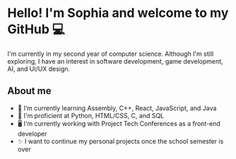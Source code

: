 # Hello! I'm Sophia and welcome to my GitHub :computer:

I'm currently in my second year of computer science. Although I'm still exploring, I have an interest in software development, game development, AI, and UI/UX design.

## About me
* 🌱 I’m currently learning Assembly, C++, React, JavaScript, and Java
* :book: I'm proficient at Python, HTML/CSS, C, and SQL
* :desktop_computer: I'm currently working with Project Tech Conferences as a front-end developer
* :sparkles: I want to continue my personal projects once the school semester is over

